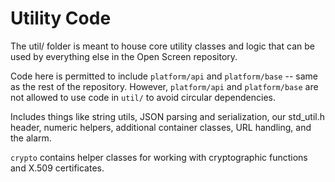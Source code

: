 # Utility Code

The util/ folder is meant to house core utility classes and logic that can be
used by everything else in the Open Screen repository.

Code here is permitted to include `platform/api` and `platform/base` -- same as
the rest of the repository.  However, `platform/api` and `platform/base` are not
allowed to use code in `util/` to avoid circular dependencies.

Includes things like string utils, JSON parsing and serialization, our
std_util.h header, numeric helpers, additional container classes, URL handling,
and the alarm.

`crypto` contains helper classes for working with cryptographic functions and
X.509 certificates.
